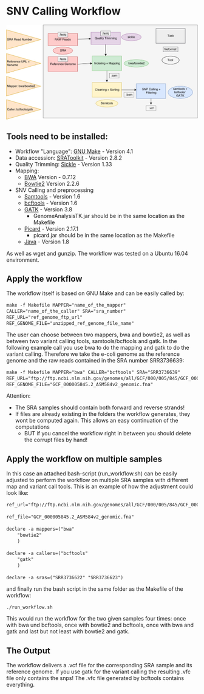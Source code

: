 # SNV Calling Workflow

![5](snp_workflow_final.jpg)

## Tools need to be installed:

+ Workflow "Language": [GNU Make](https://www.gnu.org/software/make/) - Version 4.1
+ Data accession: [SRAToolkit](https://www.ncbi.nlm.nih.gov/sra/docs/toolkitsoft/) - Version 2.8.2
+ Quality Trimming: [Sickle](https://github.com/najoshi/sickle) - Version 1.33
+ Mapping:
    + [BWA](https://github.com/lh3/bwa) Version - 0.7.12
    + [Bowtie2](http://bowtie-bio.sourceforge.net/bowtie2/index.shtml) Version 2.2.6
+ SNV Calling and preprocessing
    + [Samtools](http://www.htslib.org/) - Version 1.6
    + [bcftools](http://www.htslib.org/) - Version 1.6
    + [GATK](https://software.broadinstitute.org/gatk/) - Version 3.8
        + GenomeAnalysisTK.jar should be in the same location as the Makefile
    + [Picard](http://broadinstitute.github.io/picard/) - Version 2.17.1
        + picard.jar should be in the same location as the Makefile
    + [Java](https://java.com/de/download/) - Version 1.8

As well as wget and gunzip. The workflow was tested on a Ubuntu 16.04 environment. 

## Apply the workflow 
The workflow itself is based on GNU Make and can be easily called by: 

```
make -f Makefile MAPPER="name_of_the_mapper" CALLER="name_of_the_caller" SRA="sra_number" REF_URL="ref_genome_ftp_url" REF_GENOME_FILE="unzipped_ref_genome_file_name"
```

The user can choose between two mappers, bwa and bowtie2, as well as between two variant calling tools, samtools/bcftools and gatk. In the following example call you use bwa to do the mapping and gatk to do the variant calling. Therefore we take the e-coli genome as the reference genome and the raw reads contained in the SRA number SRR3736639:

```
make -f Makefile MAPPER="bwa" CALLER="bcftools" SRA="SRR3736639" REF_URL="ftp://ftp.ncbi.nlm.nih.gov/genomes/all/GCF/000/005/845/GCF_000005845.2_ASM584v2/GCF_000005845.2_ASM584v2_genomic.fna.gz" REF_GENOME_FILE="GCF_000005845.2_ASM584v2_genomic.fna"
```

Attention:
+ The SRA samples should contain both forward and reverse strands!
+ If files are already existing in the folders the workflow generates, they wont be computed again. This allows an easy continuation of the computations
    + BUT if you cancel the workflow right in between you should delete the corrupt files by hand!

## Apply the workflow on multiple samples
In this case an attached bash-script (run_workflow.sh) can be easily adjusted to perform the workflow on multiple SRA samples with different map and variant call tools. This is an example of how the adjustment could look like:

```
ref_url="ftp://ftp.ncbi.nlm.nih.gov/genomes/all/GCF/000/005/845/GCF_000005845.2_ASM584v2/GCF_000005845.2_ASM584v2_genomic.fna.gz"

ref_file="GCF_000005845.2_ASM584v2_genomic.fna"

declare -a mappers=("bwa"
    "bowtie2"
    )

declare -a callers=("bcftools"
    "gatk"
    )

declare -a sras=("SRR3736622" "SRR3736623")
```

and finally run the bash script in the same folder as the Makefile of the workflow:
```
./run_workflow.sh
```

This would run the workflow for the two given samples four times: once with bwa und bcftools, once with bowtie2 and bcftools, once with bwa and gatk and last but not least with bowtie2 and gatk.

## The Output
The workflow delivers a .vcf file for the corresponding SRA sample and its reference genome. If you use gatk for the variant calling the resulting .vfc file only contains the snps! The .vfc file generated by bcftools contains everything.
